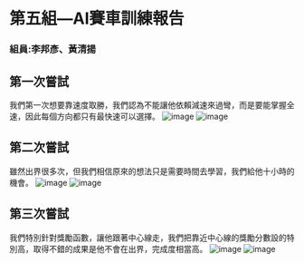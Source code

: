 
#  第五組—AI賽車訓練報告

### 組員:李邦彥、黃清揚

## 第一次嘗試
我們第一次想要靠速度取勝，我們認為不能讓他依賴減速來過彎，而是要能掌握全速，因此每個方向都只有最快速可以選擇。
![image](https://hackmd.io/_uploads/HJQ-PXZVgg.png)
![image](https://hackmd.io/_uploads/rkRXPm-4le.png)


## 第二次嘗試
雖然出界很多次，但我們相信原來的想法只是需要時間去學習，我們給他十小時的機會。
![image](https://hackmd.io/_uploads/HJQ-PXZVgg.png)
![image](https://hackmd.io/_uploads/H1V0LXbNel.png)

## 第三次嘗試
我們特別針對獎勵函數，讓他跟著中心線走，我們把靠近中心線的獎勵分數設的特別高，取得不錯的成果是他不會在出界，完成度相當高。
![image](https://hackmd.io/_uploads/Skhj8mZVlx.png)
![image](https://hackmd.io/_uploads/S19O8XbVle.png)


